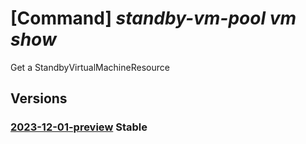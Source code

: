 # [Command] _standby-vm-pool vm show_

Get a StandbyVirtualMachineResource

## Versions

### [2023-12-01-preview](/Resources/mgmt-plane/L3N1YnNjcmlwdGlvbnMve30vcmVzb3VyY2Vncm91cHMve30vcHJvdmlkZXJzL21pY3Jvc29mdC5zdGFuZGJ5cG9vbC9zdGFuZGJ5dmlydHVhbG1hY2hpbmVwb29scy97fS9zdGFuZGJ5dmlydHVhbG1hY2hpbmVzL3t9/2023-12-01-preview.xml) **Stable**

<!-- mgmt-plane /subscriptions/{}/resourcegroups/{}/providers/microsoft.standbypool/standbyvirtualmachinepools/{}/standbyvirtualmachines/{} 2023-12-01-preview -->
